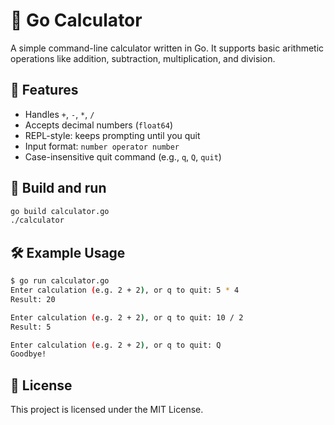 # 🧮 Go Calculator

A simple command-line calculator written in Go. It supports basic arithmetic operations like addition, subtraction, multiplication, and division.


## 🚀 Features

- Handles `+`, `-`, `*`, `/`
- Accepts decimal numbers (`float64`)
- REPL-style: keeps prompting until you quit
- Input format: `number operator number`
- Case-insensitive quit command (e.g., `q`, `Q`, `quit`)


## 🔨 Build and run

```bash
go build calculator.go
./calculator
```


## 🛠️ Example Usage

```bash
$ go run calculator.go
Enter calculation (e.g. 2 + 2), or q to quit: 5 * 4
Result: 20

Enter calculation (e.g. 2 + 2), or q to quit: 10 / 2
Result: 5

Enter calculation (e.g. 2 + 2), or q to quit: Q
Goodbye!
```


## 📝 License

This project is licensed under the MIT License.